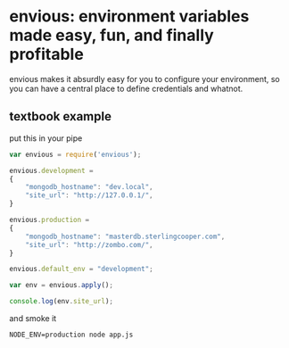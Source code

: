 # envious: environment variables made easy, fun, and finally profitable

envious makes it absurdly easy for you to configure your environment, so you can have a central place to define credentials and whatnot.

## textbook example

put this in your pipe

```javascript
var envious = require('envious');

envious.development = 
{
    "mongodb_hostname": "dev.local",
    "site_url": "http://127.0.0.1/",
}

envious.production = 
{
    "mongodb_hostname": "masterdb.sterlingcooper.com",
    "site_url": "http://zombo.com/",
}

envious.default_env = "development";

var env = envious.apply();

console.log(env.site_url);
```

and smoke it

    NODE_ENV=production node app.js
